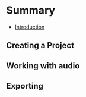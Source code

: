 # Summary

* [Introduction](README.md)

## Creating a Project

## Working with audio

## Exporting

